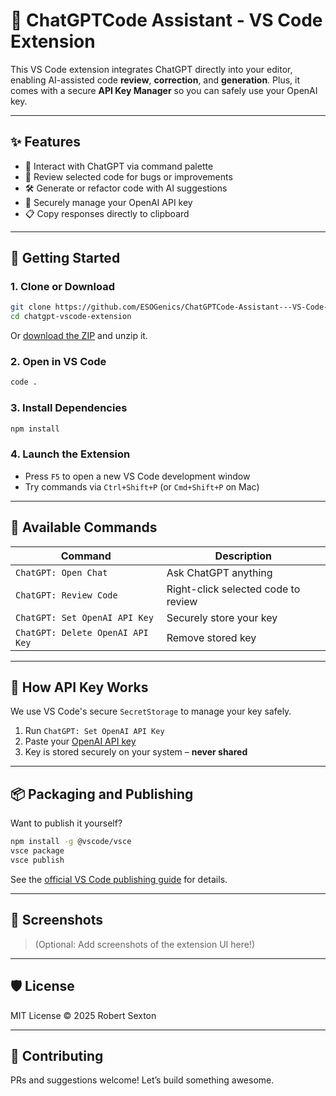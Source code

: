 # 🤖 ChatGPTCode Assistant - VS Code Extension

This VS Code extension integrates ChatGPT directly into your editor, enabling AI-assisted code **review**, **correction**, and **generation**. Plus, it comes with a secure **API Key Manager** so you can safely use your OpenAI key.

---

## ✨ Features

- 💬 Interact with ChatGPT via command palette
- 🧠 Review selected code for bugs or improvements
- 🛠 Generate or refactor code with AI suggestions
- 🔐 Securely manage your OpenAI API key
- 📋 Copy responses directly to clipboard

---

## 🚀 Getting Started

### 1. Clone or Download

```bash
git clone https://github.com/ESOGenics/ChatGPTCode-Assistant---VS-Code-Extension.git
cd chatgpt-vscode-extension
```

Or [download the ZIP](https://github.com/ESOGenics/ChatGPTCode-Assistant---VS-Code-Extension/archive/refs/heads/main.zip) and unzip it.

### 2. Open in VS Code

```bash
code .
```

### 3. Install Dependencies

```bash
npm install
```

### 4. Launch the Extension

- Press `F5` to open a new VS Code development window
- Try commands via `Ctrl+Shift+P` (or `Cmd+Shift+P` on Mac)

---

## 🧠 Available Commands

| Command | Description |
|--------|-------------|
| `ChatGPT: Open Chat` | Ask ChatGPT anything |
| `ChatGPT: Review Code` | Right-click selected code to review |
| `ChatGPT: Set OpenAI API Key` | Securely store your key |
| `ChatGPT: Delete OpenAI API Key` | Remove stored key |

---

## 🔑 How API Key Works

We use VS Code's secure `SecretStorage` to manage your key safely.

1. Run `ChatGPT: Set OpenAI API Key`
2. Paste your [OpenAI API key](https://platform.openai.com/account/api-keys)
3. Key is stored securely on your system – **never shared**

---

## 📦 Packaging and Publishing

Want to publish it yourself?

```bash
npm install -g @vscode/vsce
vsce package
vsce publish
```

See the [official VS Code publishing guide](https://code.visualstudio.com/api/working-with-extensions/publishing-extension) for details.

---

## 📸 Screenshots

> (Optional: Add screenshots of the extension UI here!)

---

## 🛡 License

MIT License © 2025 Robert Sexton

---

## 🙌 Contributing

PRs and suggestions welcome! Let’s build something awesome.
